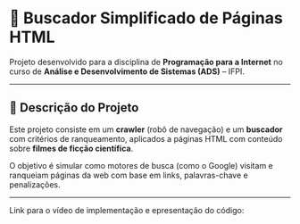 # 🔎 Buscador Simplificado de Páginas HTML


Projeto desenvolvido para a disciplina de **Programação para a Internet** no curso de **Análise e Desenvolvimento de Sistemas (ADS)** – IFPI.

---

## 📄 Descrição do Projeto

Este projeto consiste em um **crawler** (robô de navegação) e um **buscador** com critérios de ranqueamento, aplicados a páginas HTML com conteúdo sobre **filmes de ficção científica**.

O objetivo é simular como motores de busca (como o Google) visitam e ranqueiam páginas da web com base em links, palavras-chave e penalizações.

---

Link para o vídeo de implementação e epresentação do código:



